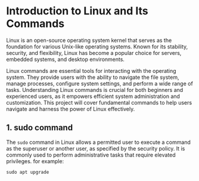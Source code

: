 # Introduction to Linux and Its Commands
Linux is an open-source operating system kernel that serves as the foundation for various Unix-like operating systems. Known for its stability, security, and flexibility, Linux has become a popular choice for servers, embedded systems, and desktop environments.

Linux commands are essential tools for interacting with the operating system. They provide users with the ability to navigate the file system, manage processes, configure system settings, and perform a wide range of tasks. Understanding Linux commands is crucial for both beginners and experienced users, as it empowers efficient system administration and customization. This project will cover fundamental commands to help users navigate and harness the power of Linux effectively.

## 1. sudo command
The `sudo` command in Linux allows a permitted user to execute a command as the superuser or another user, as specified by the security policy. It is commonly used to perform administrative tasks that require elevated privileges. for example:

`sudo apt upgrade`

